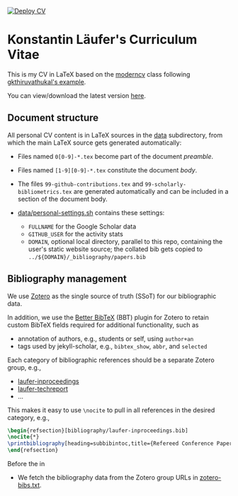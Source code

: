 [![Deploy CV](https://github.com/klaeufer/cv/actions/workflows/main.yml/badge.svg)](https://github.com/klaeufer/cv/actions/workflows/main.yml)

# Konstantin Läufer's Curriculum Vitae

This is my CV in LaTeX based on the [moderncv](https://ctan.org/pkg/moderncv) class following [gkthiruvathukal's example](https://github.com/gkthiruvathukal/cv).

You can view/download the latest version [here](https://github.com/klaeufer/cv/releases/latest/download/klaeufer.pdf).

## Document structure

All personal CV content is in LaTeX sources in the [data](../../tree/main/data) subdirectory, from which the main LaTeX source gets generated automatically:

- Files named `0[0-9]-*.tex` become part of the document *preamble*.
- Files named `[1-9][0-9]-*.tex` constitute the document *body*.
- The files `99-github-contributions.tex` and `99-scholarly-bibliometrics.tex` are generated automatically and can be included in a section of the document body.
- [data/personal-settings.sh](../../tree/main/data/personal-settings.sh) contains these settings:

  - `FULLNAME` for the Google Scholar data
  - `GITHUB_USER` for the activity stats
  - `DOMAIN`, optional local directory, parallel to this repo, containing the user's static website source; the collated bib gets copied to `../${DOMAIN}/_bibliography/papers.bib`


## Bibliography management

We use [Zotero](https://www.zotero.org/) as the single source of truth (SSoT) for our bibliographic data.

In addition, we use the [Better BibTeX](https://retorque.re/zotero-better-bibtex/) (BBT) plugin for Zotero to retain custom BibTeX fields required for additional functionality, such as

- annotation of authors, e.g., students or self, using `author+an`
- tags used by jekyll-scholar, e.g., `bibtex_show`, `abbr`, and `selected`

Each category of bibliographic references should be a separate Zotero group, e.g.,

- [laufer-inproceedings](https://www.zotero.org/groups/5882358/laufer-incollection)
- [laufer-techreport](https://www.zotero.org/groups/5882364/laufer-techreport)
- ...

This makes it easy to use `\nocite` to pull in all references in the desired category, e.g.,

```LaTeX
\begin{refsection}[bibliography/laufer-inproceedings.bib]
\nocite{*}
\printbibliography[heading=subbibintoc,title={Refereed Conference Papers},sorting=ynt]
\end{refsection}
```

Before the in

- We fetch the bibliography data from the Zotero group URLs in [zotero-bibs.txt](../../tree/main/data/zotero-bibs.txt).
